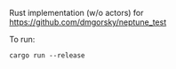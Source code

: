 Rust implementation (w/o actors) for https://github.com/dmgorsky/neptune_test

To run:
```shell
cargo run --release
```
